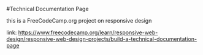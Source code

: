 #Technical Documentation Page

this is a FreeCodeCamp.org project on responsive design

link: https://www.freecodecamp.org/learn/responsive-web-design/responsive-web-design-projects/build-a-technical-documentation-page